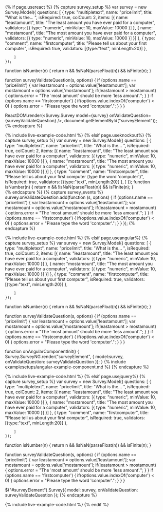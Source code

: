 {% if page.usereact %}
{% capture survey_setup %}
var survey = new Survey.Model({
        questions: [
            { type: "multipletext", name: "pricelimit", title: "What is the... ", isRequired: true, colCount: 2,
            items: [{ name: "leastamount", title: "The least amount you have ever paid for a computer",
                validators: [{ type: "numeric", minValue: 10, maxValue: 10000 }]
            },
                {  name: "mostamount", title: "The most amount you have ever paid for a computer",
                validators: [{ type: "numeric", minValue: 10, maxValue: 10000 }]
                }]
            },
            {
                type: "comment", name: "firstcomputer", title: "Please tell us about your first computer", isRequired: true,
                validators: [{type:"text", minLength:20}]
            },

        ]
    });

function isNumber(n) { return n && !isNaN(parseFloat(n)) && isFinite(n); }    
   
function surveyValidateQuestion(s, options) {
    if (options.name == 'pricelimit') {
        var leastamount = options.value['leastamount'];
        var mostamount = options.value['mostamount'];
        if(leastamount > mostamount) {
            options.error = "The 'most amount' should be more 'less amount'.";
        }
    }
    if (options.name == 'firstcomputer') {
        if(options.value.indexOf('computer') < 0) {
            options.error = "Please type the word 'computer'.";
        }
    }
}

    
ReactDOM.render(<Survey.Survey model={survey} onValidateQuestion={surveyValidateQuestion} />, document.getElementById("surveyElement"));    
{% endcapture %}

{% include live-example-code.html %}
{% elsif page.useknockout%}
{% capture survey_setup %}
var survey = new Survey.Model({
        questions: [
            { type: "multipletext", name: "pricelimit", title: "What is the... ", isRequired: true, colCount: 2,
            items: [{ name: "leastamount", title: "The least amount you have ever paid for a computer",
                validators: [{ type: "numeric", minValue: 10, maxValue: 10000 }]
            },
                {  name: "mostamount", title: "The most amount you have ever paid for a computer",
                validators: [{ type: "numeric", minValue: 10, maxValue: 10000 }]
                }]
            },
            {
                type: "comment", name: "firstcomputer", title: "Please tell us about your first computer (type the word 'computer')", isRequired: true,
                validators: [{type:"text", minLength:20}]
            },
        ]
    });
function isNumber(n) { return n && !isNaN(parseFloat(n)) && isFinite(n); }    
{% endcapture %}
{% capture survey_events %}
survey.onValidateQuestion.add(function (s, options) {
    if (options.name == 'pricelimit') {
        var leastamount = options.value['leastamount'];
        var mostamount = options.value['mostamount'];
        if(leastamount > mostamount) {
            options.error = "The 'most amount' should be more 'less amount'.";
        }
    }
    if (options.name == 'firstcomputer') {
        if(options.value.indexOf('computer') < 0) {
            options.error = "Please type the word 'computer'.";
        }
    }
});
{% endcapture %}

{% include live-example-code.html %}
{% elsif page.useangular%}
{% capture survey_setup %}
var survey = new Survey.Model({
        questions: [
            { type: "multipletext", name: "pricelimit", title: "What is the... ", isRequired: true, colCount: 2,
            items: [{ name: "leastamount", title: "The least amount you have ever paid for a computer",
                validators: [{ type: "numeric", minValue: 10, maxValue: 10000 }]
            },
                {  name: "mostamount", title: "The most amount you have ever paid for a computer",
                validators: [{ type: "numeric", minValue: 10, maxValue: 10000 }]
                }]
            },
            {
                type: "comment", name: "firstcomputer", title: "Please tell us about your first computer", isRequired: true,
                validators: [{type:"text", minLength:20}]
            },

        ]
    });

function isNumber(n) { return n && !isNaN(parseFloat(n)) && isFinite(n); }    
   
function surveyValidateQuestion(s, options) {
    if (options.name == 'pricelimit') {
        var leastamount = options.value['leastamount'];
        var mostamount = options.value['mostamount'];
        if(leastamount > mostamount) {
            options.error = "The 'most amount' should be more 'less amount'.";
        }
    }
    if (options.name == 'firstcomputer') {
        if(options.value.indexOf('computer') < 0) {
            options.error = "Please type the word 'computer'.";
        }
    }
}
   
function onAngularComponentInit() {
    Survey.SurveyNG.render("surveyElement", {
        model:survey,
        onValidateQuestion: surveyValidateQuestion
    });
}
{% include examplesetups/angular-example-component.md %}
{% endcapture %}

{% include live-example-code.html %}
{% elsif page.usejquery%}
{% capture survey_setup %}
var survey = new Survey.Model({
        questions: [
            { type: "multipletext", name: "pricelimit", title: "What is the... ", isRequired: true, colCount: 2,
            items: [{ name: "leastamount", title: "The least amount you have ever paid for a computer",
                validators: [{ type: "numeric", minValue: 10, maxValue: 10000 }]
            },
                {  name: "mostamount", title: "The most amount you have ever paid for a computer",
                validators: [{ type: "numeric", minValue: 10, maxValue: 10000 }]
                }]
            },
            {
                type: "comment", name: "firstcomputer", title: "Please tell us about your first computer", isRequired: true,
                validators: [{type:"text", minLength:20}]
            },

        ]
    });

function isNumber(n) { return n && !isNaN(parseFloat(n)) && isFinite(n); }    
   
function surveyValidateQuestion(s, options) {
    if (options.name == 'pricelimit') {
        var leastamount = options.value['leastamount'];
        var mostamount = options.value['mostamount'];
        if(leastamount > mostamount) {
            options.error = "The 'most amount' should be more 'less amount'.";
        }
    }
    if (options.name == 'firstcomputer') {
        if(options.value.indexOf('computer') < 0) {
            options.error = "Please type the word 'computer'.";
        }
    }
}
   
$("#surveyElement").Survey({
    model: survey,
    onValidateQuestion: surveyValidateQuestion
});
{% endcapture %}

{% include live-example-code.html %}
{% endif %}